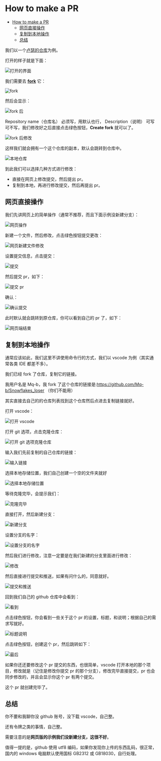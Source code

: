 # How to make a PR

- [How to make a PR](#how-to-make-a-pr)
  - [网页直接操作](#网页直接操作)
  - [复制到本地操作](#复制到本地操作)
  - [总结](#总结)

我们以一个[卢瑟的仓库](https://github.com/OpenTritium/Snowflakes)为例。


打开的样子就是下面：

![打开的界面](image/pr/01.png)

我们需要去 [**fork**](https://github.com/OpenTritium/Snowflakes/fork) 它：

![fork](image/pr/02.png)

然后会显示：

![fork 后](image/pr/03.png)

Repository name（仓库名） 必须写，用默认也行， Description（说明） 可写可不写，我们修改好之后直接点击绿色按钮，**Create fork** 就可以了。

![fork 后修改](image/pr/04.png)

这样我们就会拥有一个这个仓库的副本，默认会跳转到仓库中。

![本地仓库](image/pr/05.png)

到此我们可以选择几种方式进行修改：

- 直接在网页上修改提交，然后提出 pr。
- 复制到本地，再进行修改提交，然后再提出 pr。

## 网页直接操作

我们先讲网页上的简单操作（通常不推荐，而且下面示例没新建分支）：

![网页操作](image/pr/06.png)

新建一个文件，然后修改，点击绿色按钮提交更改：

![网页新建文件修改](image/pr/07.png)

设置提交信息，点击提交：

![提交](image/pr/08.png)

然后提交 pr，如下：

![提交 pr](image/pr/09.png)

确认：

![确认提交](image/pr/10.png)

此时默认就会跳转到原仓库，你可以看到自己的 pr 了，如下：

![网页端结束](image/pr/11.png)

## 复制到本地操作

通常应该如此，我们这里不讲使用命令行的方式，我们以 vscode 为例（其实通常各类 IDE 都差不多）。

我们已经 fork 了仓库，复制它的链接。

我用户名是 Mq-b，我 fork 了这个仓库的链接是:https://github.com/Mq-b/Snowflakes_loser （你们不能用）

其实直接去自己的的仓库列表找到这个仓库然后点进去复制链接就好。

打开 vscode：

![打开 vscode](image/pr/12.png)

打开 git 选项，点击克隆仓库：

![打开 git 选项克隆仓库](image/pr/13.png)

输入我们先前复制的自己仓库的链接：

![输入链接](image/pr/14.png)

选择本地存储位置，我们自己创建一个空的文件夹就好

![选择本地存储位置](image/pr/15.png)

等待克隆完毕，会提示我们：

![克隆完毕](image/pr/16.png)

直接打开，然后新建分支：

![新建分支](image/pr/17.png)

设置分支的名字：

![设置分支的名字](image/pr/18.png)

然后我们进行修改，注意一定要是在我们新建的分支里面进行修改：

![修改](image/pr/19.png)

然后直接进行提交和推送，如果有问什么的，同意就好。

![提交和推送](image/pr/20.png)

回到我们自己的 github 仓库中会看到：

![看到](image/pr/21.png)

点击绿色按钮，你会看到一些关于这个 pr 的设置，标题，和说明；根据自己的需求写就好。

![标题说明](image/pr/22.png)

点击绿色按钮，创建这个 pr，然后跳转如下：

![最后](image/pr/23.png)

如果你还还要修改这个 pr 提交的东西，也很简单，vscode 打开本地的那个项目，修改就是（记住是修改你提交 pr 的那个分支），修改完毕直接提交，pr 也会同步修改的，并且会显示你这个 pr 有两个提交。

这个 pr 就创建完毕了。

## 总结

你不要和我聊你没 github 账号，没下载 vscode，自己整。

还有令牌之类的事情，自己整。

需要注意的是**网页版的示例我们没新建分支，这很不好**。

值得一提的是，github 使用 utf8 编码，如果你发现你上传的东西乱码，很正常，国内的 windows 电脑默认使用国标 GB2312 或 GB18030，自行处理。
